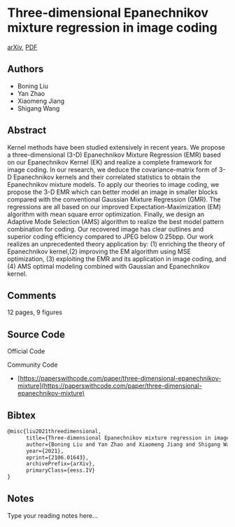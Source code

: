 
# Three-dimensional Epanechnikov mixture regression in image coding

[arXiv](https://arxiv.org/abs/2106.01643), [PDF](https://arxiv.org/pdf/2106.01643.pdf)

## Authors

- Boning Liu
- Yan Zhao
- Xiaomeng Jiang
- Shigang Wang

## Abstract

Kernel methods have been studied extensively in recent years. We propose a three-dimensional (3-D) Epanechnikov Mixture Regression (EMR) based on our Epanechnikov Kernel (EK) and realize a complete framework for image coding. In our research, we deduce the covariance-matrix form of 3-D Epanechnikov kernels and their correlated statistics to obtain the Epanechnikov mixture models. To apply our theories to image coding, we propose the 3-D EMR which can better model an image in smaller blocks compared with the conventional Gaussian Mixture Regression (GMR). The regressions are all based on our improved Expectation-Maximization (EM) algorithm with mean square error optimization. Finally, we design an Adaptive Mode Selection (AMS) algorithm to realize the best model pattern combination for coding. Our recovered image has clear outlines and superior coding efficiency compared to JPEG below 0.25bpp. Our work realizes an unprecedented theory application by: (1) enriching the theory of Epanechnikov kernel,(2) improving the EM algorithm using MSE optimization, (3) exploiting the EMR and its application in image coding, and (4) AMS optimal modeling combined with Gaussian and Epanechnikov kernel.

## Comments

12 pages, 9 figures

## Source Code

Official Code



Community Code

- [https://paperswithcode.com/paper/three-dimensional-epanechnikov-mixture](https://paperswithcode.com/paper/three-dimensional-epanechnikov-mixture)

## Bibtex

```tex
@misc{liu2021threedimensional,
      title={Three-dimensional Epanechnikov mixture regression in image coding}, 
      author={Boning Liu and Yan Zhao and Xiaomeng Jiang and Shigang Wang},
      year={2021},
      eprint={2106.01643},
      archivePrefix={arXiv},
      primaryClass={eess.IV}
}
```

## Notes

Type your reading notes here...

